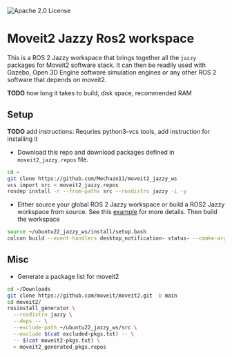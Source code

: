 ![Apache 2.0 License](https://img.shields.io/badge/License-Apache%202.0-blue.svg)

# Moveit2 Jazzy Ros2 workspace

This is a ROS 2 Jazzy workspace that brings together all the ```jazzy``` packages for Moveit2 software stack. It can then be readily used with Gazebo, Open 3D Engine software simulation engines or any other ROS 2 software that depends on moveit2. 

**TODO** how long it takes to build, disk space, recommended RAM

## Setup 

**TODO** add instructions: Requries python3-vcs tools, add instruction for installing it

* Download this repo and download packages defined in ```moveit2_jazzy.repos``` file.
```bash
cd ~
git clone https://github.com/Mechazo11/moveit2_jazzy_ws
vcs import src < moveit2_jazzy.repos
rosdep install -r --from-paths src --rosdistro jazzy -i -y
```

* Either source your global ROS 2 Jazzy workspace or build a ROS2 Jazzy workspace from source. See this [example](https://github.com/Mechazo11/ubuntu22_jazzy_ws) for more details. Then build the workspace

```bash
source ~/ubuntu22_jazzy_ws/install/setup.bash
colcon build --event-handlers desktop_notification- status- --cmake-args -DCMAKE_BUILD_TYPE=Release
```

## Misc

* Generate a package list for moveit2

```bash
cd ~/Downloads
git clone https://github.com/moveit/moveit2.git -b main
cd moveit2/
rosinstall_generator \
  --rosdistro jazzy \
  --deps -- \
  --exclude-path ~/ubuntu22_jazzy_ws/src \
  --exclude $(cat excluded-pkgs.txt) -- \
  -- $(cat moveit2-pkgs.txt) \
  > moveit2_generated_pkgs.repos
```